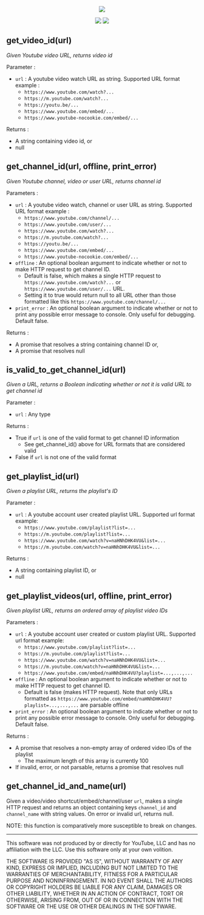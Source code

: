 <p align='center'>
    <img src="https://nodei.co/npm/vid_data.png">
</p>
<p align='center'>
    <img src='https://img.shields.io/david/dxwc/vid_data.svg?style=for-the-badge'>
    <img src='https://img.shields.io/npm/dt/vid_data.svg?style=for-the-badge'>
</p>

## get_video_id(url)

_Given Youtube video URL, returns video id_

Parameter :

+ `url` : A youtube video watch URL as string. Supported URL format example :
    + `https://www.youtube.com/watch?...`
    + `https://m.youtube.com/watch?...`
    + `https://youtu.be/...`
    + `https://www.youtube.com/embed/...`
    + `https://www.youtube-nocookie.com/embed/...`

Returns :

+ A string containing video id, or
+ null

## get_channel_id(url, offline, print_error)

_Given Youtube channel, video or user URL, returns channel id_

Parameters :

+ `url` :  A youtube video watch, channel or user URL as string. Supported URL format
  example :
    + `https://www.youtube.com/channel/...`
    + `https://www.youtube.com/user/...`
    + `https://www.youtube.com/watch?...`
    + `https://m.youtube.com/watch?...`
    + `https://youtu.be/...`
    + `https://www.youtube.com/embed/...`
    + `https://www.youtube-nocookie.com/embed/...`
+ `offline` : An optional boolean argument to indicate whether or not to make HTTP
  request to get channel ID.
    + Default is false, which makes a single HTTP request to `https://www.youtube.com/watch?...` or `https://www.youtube.com/user/...` URL.
    + Setting it to true would return null to all URL other than those formatted like this `https://www.youtube.com/channel/...`
+ `print_error` : An optional boolean argument to indicate whether or not to print
   any possible error message to console. Only useful for debugging. Default false.

Returns :

+ A promise that resolves a string containing channel ID or,
+ A promise that resolves null

## is_valid_to_get_channel_id(url)

_Given a URL, returns a Boolean indicating whether or not it is valid URL to get_
_channel id_

Parameter :

+ `url` :  Any type

Returns :

+ True if `url` is one of the valid format to get channel ID information
    + See get_channel_id() above for URL formats that are considered valid
+ False if `url` is not one of the valid format

## get_playlist_id(url)

_Given a playlist URL, returns the playlist's ID_

Parameter :

+ `url` :  A youtube account user created playlist URL. Supported url format example:
    + `https://www.youtube.com/playlist?list=...`
    + `https://m.youtube.com/playlist?list=...`
    + `https://www.youtube.com/watch?v=naHNhDHK4VU&list=...`
    + `https://m.youtube.com/watch?v=naHNhDHK4VU&list=...`

Returns :

+ A string containing playlist ID, or
+ null

## get_playlist_videos(url, offline, print_error)

_Given playlist URL, returns an ordered array of playlist video IDs_

Parameters :

+ `url` : A youtube account user created or custom playlist URL. Supported url format
  example:
    + `https://www.youtube.com/playlist?list=...`
    + `https://m.youtube.com/playlist?list=...`
    + `https://www.youtube.com/watch?v=naHNhDHK4VU&list=...`
    + `https://m.youtube.com/watch?v=naHNhDHK4VU&list=...`
    + `https://www.youtube.com/embed/naHNhDHK4VU?playlist=...,...,...`
+ `offline` : An optional boolean argument to indicate whether or not to make HTTP
  request to get channel ID.
    + Default is false (makes HTTP request). Note that only URLs formatted as
    `https://www.youtube.com/embed/naHNhDHK4VU?playlist=...,...,...` are parsable
    offline
+ `print_error` : An optional boolean argument to indicate whether or not to print
   any possible error message to console. Only useful for debugging. Default false.

Returns :

+ A promise that resolves a non-empty array of ordered video IDs of the playlist
    + The maximum length of this array is currently 100
+ If invalid, error, or not parsable, returns a promise that resolves null

## get_channel_id_and_name(url)

Given a video/video shortcut/embed/channel/user `url`, makes a single HTTP request and
returns an object containing keys `channel_id` and `channel_name` with string values.
On error or invalid url, returns null.

NOTE: this function is comparatively more susceptible to break on changes.

---

This software was not produced by or directly for YouTube, LLC and has no affiliation
with the LLC. Use this software only at your own volition.

THE SOFTWARE IS PROVIDED "AS IS", WITHOUT WARRANTY OF ANY KIND, EXPRESS OR IMPLIED, INCLUDING BUT NOT LIMITED TO THE WARRANTIES OF MERCHANTABILITY, FITNESS FOR A PARTICULAR PURPOSE AND NONINFRINGEMENT. IN NO EVENT SHALL THE AUTHORS OR COPYRIGHT HOLDERS BE LIABLE FOR ANY CLAIM, DAMAGES OR OTHER LIABILITY, WHETHER IN AN ACTION OF CONTRACT, TORT OR OTHERWISE, ARISING FROM, OUT OF OR IN CONNECTION WITH THE SOFTWARE OR THE USE OR OTHER DEALINGS IN THE SOFTWARE.